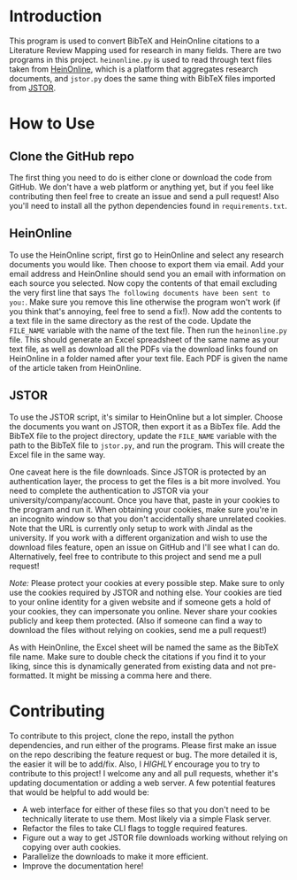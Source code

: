 # Introduction

This program is used to convert BibTeX and HeinOnline citations to a Literature Review Mapping used for research in many fields.
There are two programs in this project. `heinonline.py` is used to read through text files taken from [HeinOnline](https://heinonline.org/HOL/Welcome),
which is a platform that aggregates research documents, and `jstor.py` does the same thing with BibTeX files imported from [JSTOR](https://www.jstor.org/).

# How to Use

## Clone the GitHub repo

The first thing you need to do is either clone or download the code from GitHub. We don't have a web platform or anything yet, but if you feel like contributing
then feel free to create an issue and send a pull request! Also you'll need to install all the python dependencies found in `requirements.txt`.

## HeinOnline

To use the HeinOnline script, first go to HeinOnline and select any research documents you would like. Then choose to export them via email. Add your email address
and HeinOnline should send you an email with information on each source you selected. Now copy the contents of that email excluding the very first line that says
`The following documents have been sent to you:`. Make sure you remove this line otherwise the program won't work (if you think that's annoying, feel free to send a fix!).
Now add the contents to a text file in the same directory as the rest of the code. Update the `FILE_NAME` variable with the name of the text file. Then run the `heinonline.py` file.
This should generate an Excel spreadsheet of the same name as your text file, as well as download all the PDFs via the download links found on HeinOnline in a folder named after your
text file. Each PDF is given the name of the article taken from HeinOnline.

## JSTOR

To use the JSTOR script, it's similar to HeinOnline but a lot simpler. Choose the documents you want on JSTOR, then export it as a BibTex file. Add the BibTeX file to the project directory,
update the `FILE_NAME` variable with the path to the BibTeX file to `jstor.py`, and run the program. This will create the Excel file in the same way.

One caveat here is the file downloads. Since JSTOR is protected by an authentication layer, the process to get the files is a bit more involved. You need to complete the authentication to JSTOR
via your university/company/account. Once you have that, paste in your cookies to the program and run it. When obtaining your cookies, make sure you're in an incognito window so that you don't
accidentally share unrelated cookies. Note that the URL is currently only setup to work with Jindal as the university. If you work with a different organization and wish to use the download files
feature, open an issue on GitHub and I'll see what I can do. Alternatively, feel free to contribute to this project and send me a pull request!

*Note:* Please protect your cookies at every possible step. Make sure to only use the cookies required by JSTOR and nothing else. Your cookies are tied to your online identity for a given website
and if someone gets a hold of your cookies, they can impersonate you online. Never share your cookies publicly and keep them protected. (Also if someone can find a way to download the files without
relying on cookies, send me a pull request!)

As with HeinOnline, the Excel sheet will be named the same as the BibTeX file name. Make sure to double check the citations if you find it to your liking, since this is dynamically generated from
existing data and not pre-formatted. It might be missing a comma here and there.

# Contributing

To contribute to this project, clone the repo, install the python dependencies, and run either of the programs. Please first make an issue on the repo describing the feature request or bug. The more detailed
it is, the easier it will be to add/fix. Also, I *HIGHLY* encourage you to try to contribute to this project! I welcome any and all pull requests, whether it's updating documentation or adding a web server.
A few potential features that would be helpful to add would be:

- A web interface for either of these files so that you don't need to be technically literate to use them. Most likely via a simple Flask server.
- Refactor the files to take CLI flags to toggle required features.
- Figure out a way to get JSTOR file downloads working without relying on copying over auth cookies.
- Parallelize the downloads to make it more efficient.
- Improve the documentation here!
